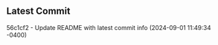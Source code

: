 
## Latest Commit
56c1cf2 - Update README with latest commit info (2024-09-01 11:49:34 -0400) <Yunxi-Zhou>
